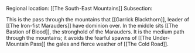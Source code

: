 Regional location: [[The South-East Mountains]]
Subsection:

This is the pass through the mountains that [[Garrick Blackthorn]], leader of [[The Iron-fist Marauders]] have dominion over. In the middle sits [[The Bastion of Blood]], the stronghold of the Marauders. It is the medium path through the mountains; it avoids the fearful spawns of [[The Under-Mountain Pass]] the gales and fierce weather of [[The Cold Road]]. 
